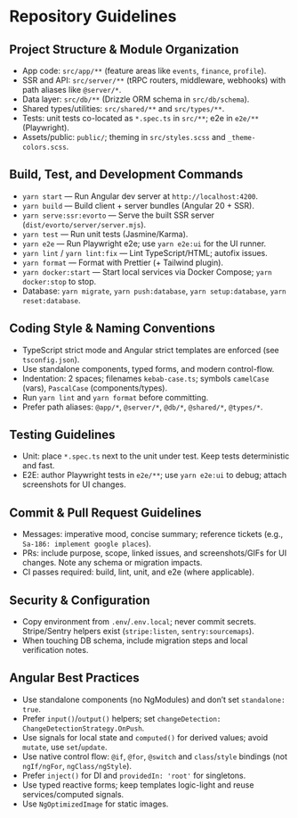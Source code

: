 # Repository Guidelines

## Project Structure & Module Organization
- App code: `src/app/**` (feature areas like `events`, `finance`, `profile`).
- SSR and API: `src/server/**` (tRPC routers, middleware, webhooks) with path aliases like `@server/*`.
- Data layer: `src/db/**` (Drizzle ORM schema in `src/db/schema`).
- Shared types/utilities: `src/shared/**` and `src/types/**`.
- Tests: unit tests co-located as `*.spec.ts` in `src/**`; e2e in `e2e/**` (Playwright).
- Assets/public: `public/`; theming in `src/styles.scss` and `_theme-colors.scss`.

## Build, Test, and Development Commands
- `yarn start` — Run Angular dev server at `http://localhost:4200`.
- `yarn build` — Build client + server bundles (Angular 20 + SSR).
- `yarn serve:ssr:evorto` — Serve the built SSR server (`dist/evorto/server/server.mjs`).
- `yarn test` — Run unit tests (Jasmine/Karma).
- `yarn e2e` — Run Playwright e2e; use `yarn e2e:ui` for the UI runner.
- `yarn lint` / `yarn lint:fix` — Lint TypeScript/HTML; autofix issues.
- `yarn format` — Format with Prettier (+ Tailwind plugin).
- `yarn docker:start` — Start local services via Docker Compose; `yarn docker:stop` to stop.
- Database: `yarn migrate`, `yarn push:database`, `yarn setup:database`, `yarn reset:database`.

## Coding Style & Naming Conventions
- TypeScript strict mode and Angular strict templates are enforced (see `tsconfig.json`).
- Use standalone components, typed forms, and modern control-flow.
- Indentation: 2 spaces; filenames `kebab-case.ts`; symbols `camelCase` (vars), `PascalCase` (components/types).
- Run `yarn lint` and `yarn format` before committing.
- Prefer path aliases: `@app/*`, `@server/*`, `@db/*`, `@shared/*`, `@types/*`.

## Testing Guidelines
- Unit: place `*.spec.ts` next to the unit under test. Keep tests deterministic and fast.
- E2E: author Playwright tests in `e2e/**`; use `yarn e2e:ui` to debug; attach screenshots for UI changes.

## Commit & Pull Request Guidelines
- Messages: imperative mood, concise summary; reference tickets (e.g., `Sa-186: implement google places`).
- PRs: include purpose, scope, linked issues, and screenshots/GIFs for UI changes. Note any schema or migration impacts.
- CI passes required: build, lint, unit, and e2e (where applicable).

## Security & Configuration
- Copy environment from `.env`/`.env.local`; never commit secrets. Stripe/Sentry helpers exist (`stripe:listen`, `sentry:sourcemaps`).
- When touching DB schema, include migration steps and local verification notes.

## Angular Best Practices
- Use standalone components (no NgModules) and don’t set `standalone: true`.
- Prefer `input()`/`output()` helpers; set `changeDetection: ChangeDetectionStrategy.OnPush`.
- Use signals for local state and `computed()` for derived values; avoid `mutate`, use `set`/`update`.
- Use native control flow: `@if`, `@for`, `@switch` and `class`/`style` bindings (not `ngIf/ngFor`, `ngClass/ngStyle`).
- Prefer `inject()` for DI and `providedIn: 'root'` for singletons.
- Use typed reactive forms; keep templates logic-light and reuse services/computed signals.
- Use `NgOptimizedImage` for static images.
